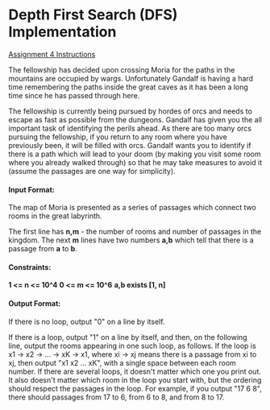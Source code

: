 # Depth First Search (DFS) Implementation

[Assignment 4 Instructions](https://www.hackerrank.com/contests/basic-algorithms-spring-2020-pa4/challenges/crossing-khazad-dum-1)

The fellowship has decided upon crossing Moria for the paths in the mountains are occupied by wargs. Unfortunately Gandalf is having a hard time remembering the paths inside the great caves as it has been a long time since he has passed through here.

The fellowship is currently being pursued by hordes of orcs and needs to escape as fast as possible from the dungeons. Gandalf has given you the all important task of identifying the perils ahead. As there are too many orcs pursuing the fellowship, if you return to any room where you have previously been, it will be filled with orcs. Gandalf wants you to identify if there is a path which will lead to your doom (by making you visit some room where you already walked through) so that he may take measures to avoid it (assume the passages are one way for simplicity).

#### Input Format:

The map of Moria is presented as a series of passages which connect two rooms in the great labyrinth.

The first line has **n,m** - the number of rooms and number of passages in the kingdom. The next **m** lines have two numbers **a,b** which tell that there is a passage from **a** to **b**.

#### Constraints:

**1 <= n <= 10^4**
**0 <= m <= 10^6**
**a,b exists [1, n]**

#### Output Format:

If there is no loop, output "0" on a line by itself.

If there is a loop, output "1" on a line by itself, and then, on the following line, output the rooms appearing in one such loop, as follows. If the loop is x1 -> x2 -> ... -> xK -> x1, where xi -> xj means there is a passage from xi to xj, then output "x1 x2 ... xK", with a single space between each room number. If there are several loops, it doesn't matter which one you print out. It also doesn't matter which room in the loop you start with, but the ordering should respect the passages in the loop. For example, if you output "17 6 8", there should passages from 17 to 6, from 6 to 8, and from 8 to 17.
